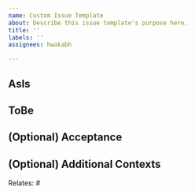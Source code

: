 ```yaml
---
name: Custom Issue Template
about: Describe this issue template's purpose here.
title: ''
labels: ''
assignees: hwakabh

---
```


## AsIs

## ToBe

## (Optional) Acceptance

## (Optional) Additional Contexts
Relates: #

